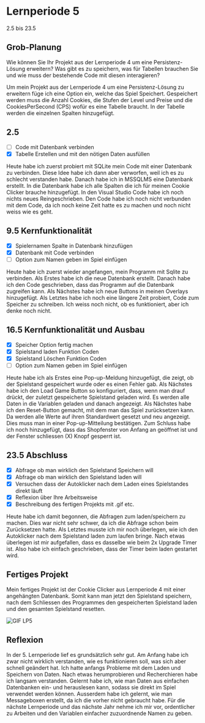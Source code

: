 # Lernperiode 5

2.5 bis 23.5

## Grob-Planung

Wie können Sie Ihr Projekt aus der Lernperiode 4 um eine Persistenz-Lösung erweitern? Was gibt es zu speichern, was für Tabellen brauchen Sie und wie muss der bestehende Code mit diesen interagieren?

Um mein Projekt aus der Lernperiode 4 um eine Persistenz-Lösung zu erweitern füge ich eine Option ein, welche das Spiel Speichert. Gespeichert werden muss die Anzahl Cookies, die Stufen der Level und Preise und die CookiesPerSecond (CPS) wofür es eine Tabelle braucht. In der Tabelle werden die einzelnen Spalten hinzugefügt.

## 2.5

- [ ] Code mit Datenbank verbinden
- [X] Tabelle Erstellen und mit den nötigen Daten ausfüllen

Heute habe ich zuerst probiert mit SQLite mein Code mit einer Datenbank zu verbinden. Diese Idee habe ich dann aber verworfen, weil ich es zu schlecht verstanden habe. Danach habe ich in MSSQLMS eine Datenbank erstellt. In die Datenbank habe ich alle Spalten die ich für meinen Cookie Clicker brauche hinzugefügt. In den Visual Studio Code habe ich noch nichts neues Reingeschrieben. Den Code habe ich noch nicht verbunden mit dem Code, da ich noch keine Zeit hatte es zu machen und noch nicht weiss wie es geht.

## 9.5 Kernfunktionalität

- [X] Spielernamen Spalte in Datenbank hinzufügen
- [X] Datenbank mit Code verbinden
- [ ] Option zum Namen geben im Spiel einfügen

Heute habe ich zuerst wieder angefangen, mein Programm mit Sqlite zu verbinden. Als Erstes habe ich die neue Datenbank erstellt. Danach habe ich den Code geschrieben, dass das Programm auf die Datenbank zugreifen kann. Als Nächstes habe ich neue Buttons in meinen Overlays hinzugefügt. Als Letztes habe ich noch eine längere Zeit probiert, Code zum Speicher zu schreiben. Ich weiss noch nicht, ob es funktioniert, aber ich denke noch nicht.

## 16.5 Kernfunktionalität und Ausbau

- [X] Speicher Option fertig machen
- [X] Spielstand laden Funktion Coden
- [X] Spielstand Löschen Funktion Coden
- [ ] Option zum Namen geben im Spiel einfügen

Heute habe ich als Erstes eine Pop-up-Meldung hinzugefügt, die zeigt, ob der Spielstand gespeichert wurde oder es einen Fehler gab. Als Nächstes habe ich den Load Game Button so konfiguriert, dass, wenn man drauf drückt, der zuletzt gespeicherte Spielstand geladen wird. Es werden alle Daten in die Variablen geladen und danach angezeigt. Als Nächstes habe ich den Reset-Button gemacht, mit dem man das Spiel zurücksetzen kann. Da werden alle Werte auf ihren Standardwert gesetzt und neu angezeigt. Dies muss man in einer Pop-up-Mitteilung bestätigen. Zum Schluss habe ich noch hinzugefügt, dass das Shopfenster von Anfang an geöffnet ist und der Fenster schliessen (X) Knopf gesperrt ist. 

## 23.5 Abschluss

- [x] Abfrage ob man wirklich den Spielstand Speichern will
- [x] Abfrage ob man wirklich den Spielstand laden will
- [x] Versuchen dass der Autoklicker nach dem Laden eines Spielstandes direkt läuft
- [x] Reflexion über Ihre Arbeitsweise
- [x] Beschreibung des fertigen Projekts mit .gif etc.

Heute habe ich damit begonnen, die Abfragen zum laden/speichern zu machen. Dies war nicht sehr schwer, da ich die Abfrage schon beim Zurücksetzen hatte. Als Letztes musste ich mir noch überlegen, wie ich den Autoklicker nach dem Spielstand laden zum laufen bringe. Nach etwas überlegen ist mir aufgefallen, dass es dasselbe wie beim 2x Upgrade Timer ist. Also habe ich einfach geschrieben, dass der Timer beim laden gestartet wird.

## Fertiges Projekt

Mein fertiges Projekt ist der Cookie Clicker aus Lernperiode 4 mit einer angehängten Datenbank. Somit kann man jetzt den Spielstand speichern, nach dem Schliessen des Programmes den gespeicherten Spielstand laden und den gesamten Spielstand resetten. 

![GIF LP5](https://github.com/user-attachments/assets/ef232700-774c-4d66-bdba-9ab2ba9de2d0)


## Reflexion

In der 5. Lernperiode lief es grundsätzlich sehr gut. Am Anfang habe ich zwar nicht wirklich verstanden, wie es funktionieren soll, was sich aber schnell geändert hat. Ich hatte anfangs Probleme mit dem Laden und Speichern von Daten. Nach etwas herumprobieren und Recherchieren habe ich langsam verstanden. Gelernt habe ich, wie man Daten aus einfachen Datenbanken ein- und herauslesen kann, sodass sie direkt im Spiel verwendet werden können. Ausserdem habe ich gelernt, wie man Messageboxen erstellt, da ich die vorher nicht gebraucht habe. Für die nächste Lernperiode und das nächste Jahr nehme ich mir vor, ordentlicher zu Arbeiten und den Variablen einfacher zuzuordnende Namen zu geben.
